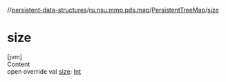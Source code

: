 //[persistent-data-structures](../../index.md)/[ru.nsu.mmp.pds.map](../index.md)/[PersistentTreeMap](index.md)/[size](size.md)



# size  
[jvm]  
Content  
open override val [size](size.md): [Int](https://kotlinlang.org/api/latest/jvm/stdlib/kotlin/-int/index.html)  



